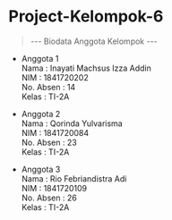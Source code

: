 # Project-Kelompok-6

> --- Biodata Anggota Kelompok ---  
  
* Anggota 1  
Nama : Inayati Machsus Izza Addin  
NIM : 1841720202  
No. Absen : 14  
Kelas : TI-2A
  
* Anggota 2  
Nama : Qorinda Yulvarisma  
NIM : 1841720084  
No. Absen : 23  
Kelas : TI-2A
  
* Anggota 3  
Nama : Rio Febriandistra Adi  
NIM : 1841720109  
No. Absen : 26  
Kelas : TI-2A
